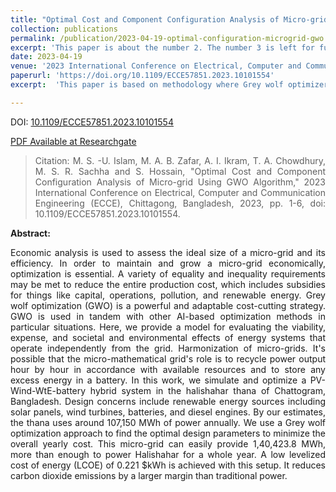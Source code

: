 ```yaml
---
title: "Optimal Cost and Component Configuration Analysis of Micro-grid Using GWO Algorithm"
collection: publications
permalink: /publication/2023-04-19-optimal-configuration-microgrid-gwo
excerpt: 'This paper is about the number 2. The number 3 is left for future work.'
date: 2023-04-19
venue: '2023 International Conference on Electrical, Computer and Communication Engineering (ECCE)'
paperurl: 'https://doi.org/10.1109/ECCE57851.2023.10101554'
excerpt:  'This paper is based on methodology where Grey wolf optimizer was utilizedto find the optimal design parameters to minimize the overall yearly cost. This micro-grid can easily provide 1,40,423.8 MWh, more than enough to power Halishahar for a whole year. A low levelized cost of energy (LCOE) of 0.221 $kWh is achieved with this setup. It reduces carbon dioxide emissions by a larger margin than traditional power.'

---
```

DOI: [10.1109/ECCE57851.2023.10101554](https://doi.org/10.1109/ECCE57851.2023.10101554) 

[PDF Available at Researchgate](https://www.researchgate.net/publication/370132615_Optimal_Cost_and_Component_Configuration_Analysis_of_Micro-grid_Using_GWO_Algorithm)

> <p style='text-align: justify;'> Citation: M. S. -U. Islam, M. A. B. Zafar, A. I. Ikram, T. A. Chowdhury, M. S. R. Sachha and S. Hossain, "Optimal Cost and Component Configuration Analysis of Micro-grid Using GWO Algorithm," 2023 International Conference on Electrical, Computer and Communication Engineering (ECCE), Chittagong, Bangladesh, 2023, pp. 1-6, doi: 10.1109/ECCE57851.2023.10101554.</p>

<B>Abstract:</B> 
<p style='text-align: justify;'>Economic analysis is used to assess the ideal size of a micro-grid and its efficiency. In order to maintain and grow a micro-grid economically, optimization is essential. A variety of equality and inequality requirements may be met to reduce the entire production cost, which includes subsidies for things like capital, operations, pollution, and renewable energy. Grey wolf optimization (GWO) is a powerful and adaptable cost-cutting strategy. GWO is used in tandem with other AI-based optimization methods in particular situations. Here, we provide a model for evaluating the viability, expense, and societal and environmental effects of energy systems that operate independently from the grid. Harmonization of micro-grids. It's possible that the micro-mathematical grid's role is to recycle power output hour by hour in accordance with available resources and to store any excess energy in a battery. In this work, we simulate and optimize a PV-Wind-WtE-battery hybrid system in the halishahar thana of Chattogram, Bangladesh. Design concerns include renewable energy sources including solar panels, wind turbines, batteries, and diesel engines. By our estimates, the thana uses around 107,150 MWh of power annually. We use a Grey wolf optimization approach to find the optimal design parameters to minimize the overall yearly cost. This micro-grid can easily provide 1,40,423.8 MWh, more than enough to power Halishahar for a whole year. A low levelized cost of energy (LCOE) of 0.221 $kWh is achieved with this setup. It reduces carbon dioxide emissions by a larger margin than traditional power. </p>


